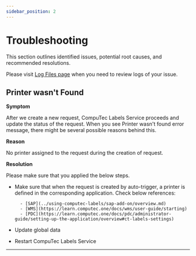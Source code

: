 ```yaml
---
sidebar_position: 2
---
```


# Troubleshooting

This section outlines identified issues, potential root causes, and recommended resolutions.

Please visit [Log Files page](log-files.md) when you need to review logs of your issue.

## Printer wasn't Found

**Symptom**

After we create a new request, CompuTec Labels Service proceeds and update the status of the request. When you see Printer wasn't found error message, there might be several possible reasons behind this.

**Reason**

No printer assigned to the request during the creation of request.

**Resolution**

Please make sure that you applied the below steps.

- Make sure that when the request is created by auto-trigger, a printer is defined in the corresponding application. Check below references:

        - [SAP](../using-computec-labels/sap-add-on/overview.md)
        - [WMS](https://learn.computec.one/docs/wms/user-guide/starting)
        - [PDC](https://learn.computec.one/docs/pdc/administrator-guide/setting-up-the-application/overview#ct-labels-settings)

- Update global data
- Restart CompuTec Labels Service

---
